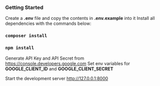 ### Getting Started
Create a **.env** file and copy the contents in **.env.example** into it
Install all dependencies with the commands below:
### `composer install`
### `npm install`

Generate API Key and API Secret from https://console.developers.google.com
Set env variables for **GOOGLE_CLIENT_ID** and **GOOGLE_CLIENT_SECRET**

Start the development server
http://127.0.0.1:8000
